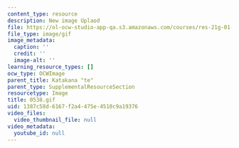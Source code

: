 ```yaml
---
content_type: resource
description: New image Uplaod
file: https://ol-ocw-studio-app-qa.s3.amazonaws.com/courses/res-21g-01-kana-spring-2010/1387c58d6167f2a4475e4510c9a19376_0538.gif
file_type: image/gif
image_metadata:
  caption: ''
  credit: ''
  image-alt: ''
learning_resource_types: []
ocw_type: OCWImage
parent_title: Katakana "te"
parent_type: SupplementalResourceSection
resourcetype: Image
title: 0538.gif
uid: 1387c58d-6167-f2a4-475e-4510c9a19376
video_files:
  video_thumbnail_file: null
video_metadata:
  youtube_id: null
---
```

